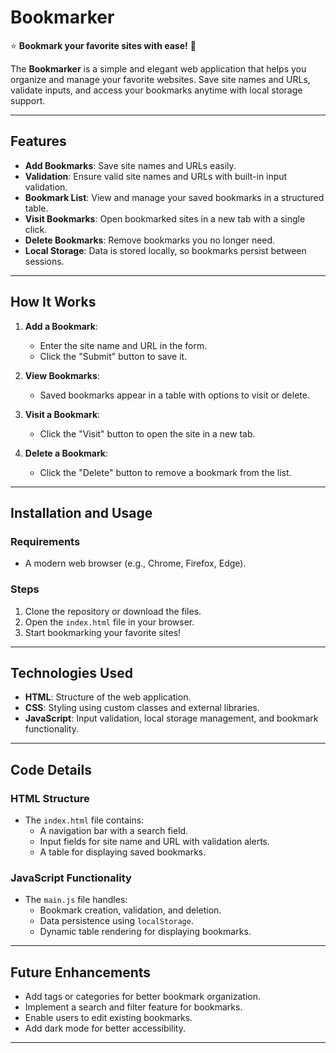 # Bookmarker

⭐ **Bookmark your favorite sites with ease!** 🎉

The **Bookmarker** is a simple and elegant web application that helps you organize and manage your favorite websites. Save site names and URLs, validate inputs, and access your bookmarks anytime with local storage support.

---

## Features

- **Add Bookmarks**: Save site names and URLs easily.
- **Validation**: Ensure valid site names and URLs with built-in input validation.
- **Bookmark List**: View and manage your saved bookmarks in a structured table.
- **Visit Bookmarks**: Open bookmarked sites in a new tab with a single click.
- **Delete Bookmarks**: Remove bookmarks you no longer need.
- **Local Storage**: Data is stored locally, so bookmarks persist between sessions.

---

## How It Works

1. **Add a Bookmark**:
   - Enter the site name and URL in the form.
   - Click the "Submit" button to save it.

2. **View Bookmarks**:
   - Saved bookmarks appear in a table with options to visit or delete.

3. **Visit a Bookmark**:
   - Click the "Visit" button to open the site in a new tab.

4. **Delete a Bookmark**:
   - Click the "Delete" button to remove a bookmark from the list.

---

## Installation and Usage

### **Requirements**
- A modern web browser (e.g., Chrome, Firefox, Edge).

### **Steps**
1. Clone the repository or download the files.
2. Open the `index.html` file in your browser.
3. Start bookmarking your favorite sites!

---

## Technologies Used

- **HTML**: Structure of the web application.
- **CSS**: Styling using custom classes and external libraries.
- **JavaScript**: Input validation, local storage management, and bookmark functionality.

---

## Code Details

### **HTML Structure**
- The `index.html` file contains:
  - A navigation bar with a search field.
  - Input fields for site name and URL with validation alerts.
  - A table for displaying saved bookmarks.

### **JavaScript Functionality**
- The `main.js` file handles:
  - Bookmark creation, validation, and deletion.
  - Data persistence using `localStorage`.
  - Dynamic table rendering for displaying bookmarks.

---

## Future Enhancements

- Add tags or categories for better bookmark organization.
- Implement a search and filter feature for bookmarks.
- Enable users to edit existing bookmarks.
- Add dark mode for better accessibility.

---
